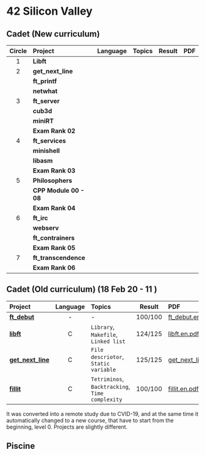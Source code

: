 # 42 Silicon Valley

## Cadet (New curriculum)
|Circle|Project|Language|Topics|Result|PDF|
|:-:|:-|:-:|:-|:-:|:-|
|1|**Libft**|||||
|2|**get_next_line**|||||
||**ft_printf**|||||
||**netwhat**|||||
|3|**ft_server**|||||
||**cub3d**|||||
||**miniRT**|||||
||**Exam Rank 02**|||||
|4|**ft_services**|||||
||**minishell**|||||
||**libasm**|||||
||**Exam Rank 03**|||||
|5|**Philosophers**|||||
||**CPP Module 00 - 08**|||||
||**Exam Rank 04**|||||
|6|**ft_irc**|||||
||**webserv**|||||
||**ft_contrainers**|||||
||**Exam Rank 05**|||||
|7|**ft_transcendence**|||||
||**Exam Rank 06**|||||

## Cadet (Old curriculum) (18 Feb 20 - 11 )

|Project|Language|Topics|Result|PDF|
|:-|:-:|:-|:-:|:-|
|[**ft_debut**]|-|-|100/100|[ft_debut.en.pdf]|
|[**libft**]|C|`Library`, `Makefile`, `Linked list`|124/125|[libft.en.pdf]|
|[**get_next_line**]|C|`File descriotor`, `Static variable`|125/125|[get_next_line.en.pdf]|
|[**fillit**]|C|`Tetriminos`, `Backtracking`, `Time complexity`|100/100|[fillit.en.pdf]|

[**ft_debut**]: https://github.com/lisy0123/42/tree/master/Cadet_old/ft_debut
[**libft**]: https://github.com/lisy0123/42/tree/master/Cadet_old/libft
[**get_next_line**]: https://github.com/lisy0123/42/tree/master/Cadet_old/get_next_line
[**fillit**]: https://github.com/lisy0123/42/tree/master/Cadet_old/fillit

[ft_debut.en.pdf]: https://github.com/lisy0123/42/blob/master/Cadet_old/PDF/ft_debut.en.pdf
[libft.en.pdf]: https://github.com/lisy0123/42/blob/master/Cadet_old/PDF/libft.en.pdf
[get_next_line.en.pdf]: https://github.com/lisy0123/42/blob/master/Cadet_old/PDF/get_next_line.en.pdf
[fillit.en.pdf]: https://github.com/lisy0123/42/blob/master/Cadet_old/PDF/fillit.en.pdf

It was converted into a remote study due to CVID-19, and at the same time it automatically changed to a new course, that have to start from the beginning, level 0. 
Projects are slightly different.

## Piscine

<!--stackedit_data:
eyJoaXN0b3J5IjpbLTEwMTY1MjgxMzksLTY2MDU4NjU2OSwxMT
c3Mzc1MzM2LDEyMjA5Mzk0OSwtOTc2NzI4NTc5XX0=
-->